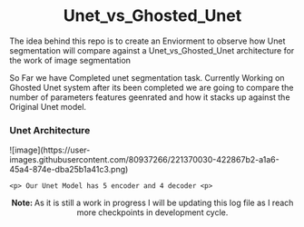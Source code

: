 <h1 align='center'> Unet_vs_Ghosted_Unet </h1>

<div>
  <p align='left'> The idea behind this repo is to create an Enviorment to observe how Unet segmentation will compare against a Unet_vs_Ghosted_Unet architecture for the work of 
    image segmentation </p>
    <p> So Far we have Completed unet segmentation task. Currently Working on Ghosted Unet system after its been completed we are going to compare the number of parameters features geenrated and how it stacks up against the Original Unet model.</p>
    <h3> Unet Architecture </h3>
    ![image](https://user-images.githubusercontent.com/80937266/221370030-422867b2-a1a6-45a4-874e-dba25b1a41c3.png)

    <p> Our Unet Model has 5 encoder and 4 decoder <p>
    
  <p align='center'> <b> Note: </b> As it is still a work in progress I will be updating this log file as I reach more checkpoints in development cycle. </p>
</div>

